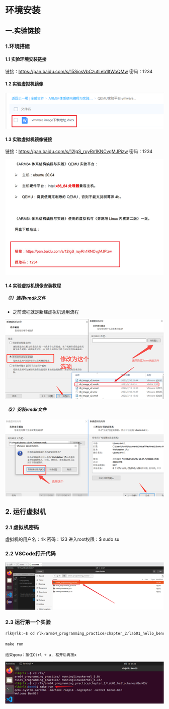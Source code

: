 # 环境安装

## 一.实验链接

### 1.环境搭建

#### 1.1 实验环境安装链接
链接：https://pan.baidu.com/s/15SjosVbCzutLeb1ItWoQMw 
密码：1234

#### 1.2 实验虚拟机镜像
![实验虚拟机镜像](image/1.环境安装/实验虚拟机镜像.png)

#### 1.3 实验虚拟机镜像链接
链接：https://pan.baidu.com/s/12IgS_ruyRn1KNCvgMJPizw 
密码：1234

![实验虚拟机镜像链接](image/1.环境安装/实验虚拟机镜像链接.png)

#### 1.4 实验虚拟机镜像安装教程
##### （1）选择vmdk文件
* 之前流程就是新建虚拟机通用流程


![选择vmdk文件](image/1.环境安装/选择vmdk文件.png)

##### （2）安装vmdk文件
![安装vmdk文件](image/1.环境安装/安装vmdk文件.png)

## 2. 运行虚拟机
### 2.1 虚拟机密码
虚拟机的用户名：rlk
密码：123
进入root权限：$ sudo su

### 2.2 VSCode打开代码
![VSCode打开代码](image/1.环境安装/VSCode打开代码.png)

### 2.3 运行第一个实验
```c
rlk@rlk:~$ cd rlk/arm64_programming_practice/chapter_2/lab01_hello_benos/BenOS/

make run

结束qemu：按住Ctrl + a, 松开后再按x
```
![运行第一个实验](image/1.环境安装/运行第一个实验.png)





